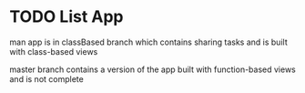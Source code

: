 # TODO List App

man app is in classBased branch which contains sharing tasks and is built with class-based views


master branch contains a version of the app built with function-based views and is not complete